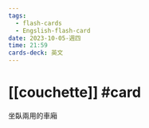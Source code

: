 ```yaml
---
tags:
  - flash-cards
  - Engslish-flash-card
date: 2023-10-05-週四
time: 21:59
cards-deck: 英文
---
```


# [[couchette]] #card 
坐臥兩用的車廂